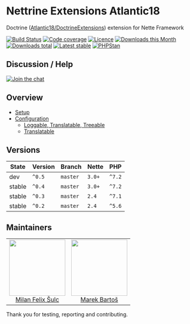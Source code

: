 # Nettrine Extensions Atlantic18

Doctrine ([Atlantic18/DoctrineExtensions](https://github.com/Atlantic18/DoctrineExtensions)) extension for Nette Framework

[![Build Status](https://img.shields.io/travis/nettrine/extensions-atlantic18.svg?style=flat-square)](https://travis-ci.org/nettrine/extensions-atlantic18)
[![Code coverage](https://img.shields.io/coveralls/nettrine/extensions-atlantic18.svg?style=flat-square)](https://coveralls.io/r/nettrine/extensions-atlantic18)
[![Licence](https://img.shields.io/packagist/l/nettrine/extensions-atlantic18.svg?style=flat-square)](https://packagist.org/packages/nettrine/extensions-atlantic18)
[![Downloads this Month](https://img.shields.io/packagist/dm/nettrine/extensions-atlantic18.svg?style=flat-square)](https://packagist.org/packages/nettrine/extensions-atlantic18)
[![Downloads total](https://img.shields.io/packagist/dt/nettrine/extensions-atlantic18.svg?style=flat-square)](https://packagist.org/packages/nettrine/extensions-atlantic18)
[![Latest stable](https://img.shields.io/packagist/v/nettrine/extensions-atlantic18.svg?style=flat-square)](https://packagist.org/packages/nettrine/extensions-atlantic18)
[![PHPStan](https://img.shields.io/badge/PHPStan-enabled-brightgreen.svg?style=flat-square)](https://github.com/phpstan/phpstan)

## Discussion / Help

[![Join the chat](https://img.shields.io/gitter/room/nettrine/nettrine.svg?style=flat-square)](https://gitter.im/nettrine/nettrine)

## Overview

- [Setup](.docs/README.md#setup)
- [Configuration](.docs/README.md#configuration)
    - [Loggable, Translatable, Treeable](.docs/README.md#loggable-translatable-treeable)
    - [Translatable](.docs/README.md#translatable)

## Versions

| State       | Version     | Branch   | Nette  | PHP    |
|-------------|-------------|----------|--------|--------|
| dev         | `^0.5`      | `master` | `3.0+` | `^7.2` |
| stable      | `^0.4`      | `master` | `3.0+` | `^7.2` |
| stable      | `^0.3`      | `master` | `2.4`  | `^7.1` |
| stable      | `^0.2`      | `master` | `2.4`  | `^5.6` |

## Maintainers

<table>
  <tbody>
    <tr>
      <td align="center">
        <a href="https://github.com/f3l1x">
            <img width="150" height="150" src="https://avatars2.githubusercontent.com/u/538058?v=3&s=150">
        </a>
        </br>
        <a href="https://github.com/f3l1x">Milan Felix Šulc</a>
      </td>
      <td align="center">
        <a href="https://github.com/mabar">
            <img width="150" height="150" src="https://avatars0.githubusercontent.com/u/20974277?s=150&v=4">
        </a>
        </br>
        <a href="https://github.com/mabar">Marek Bartoš</a>
      </td>
    </tr>
  </tbody>
</table>

Thank you for testing, reporting and contributing.
